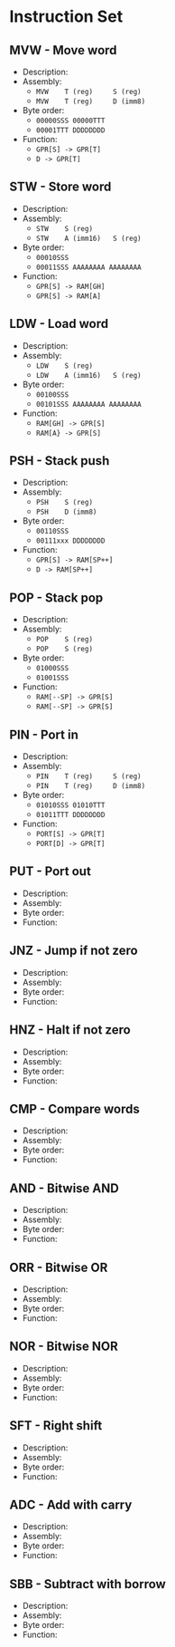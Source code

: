 # Instruction Set

## MVW - Move word

- Description:
- Assembly:
  - `MVW    T (reg)     S (reg)`
  - `MVW    T (reg)     D (imm8)`
- Byte order:
  - `00000SSS 00000TTT`
  - `00001TTT DDDDDDDD`
- Function:
  - `GPR[S] -> GPR[T]`
  - `D -> GPR[T]`

## STW - Store word

- Description:
- Assembly:
  - `STW    S (reg)`
  - `STW    A (imm16)   S (reg)`
- Byte order:
  - `00010SSS`
  - `00011SSS AAAAAAAA AAAAAAAA`
- Function:
  - `GPR[S] -> RAM[GH]`
  - `GPR[S] -> RAM[A]`

## LDW - Load word

- Description:
- Assembly:
  - `LDW    S (reg)`
  - `LDW    A (imm16)   S (reg)`
- Byte order:
  - `00100SSS`
  - `00101SSS AAAAAAAA AAAAAAAA`
- Function:
  - `RAM[GH] -> GPR[S]`
  - `RAM[A} -> GPR[S]`

## PSH - Stack push

- Description:
- Assembly:
  - `PSH    S (reg)`
  - `PSH    D (imm8)`
- Byte order:
  - `00110SSS`
  - `00111xxx DDDDDDDD`
- Function:
  - `GPR[S] -> RAM[SP++]`
  - `D -> RAM[SP++]`

## POP - Stack pop

- Description:
- Assembly:
  - `POP    S (reg)`
  - `POP    S (reg)`
- Byte order:
  - `01000SSS`
  - `01001SSS`
- Function:
  - `RAM[--SP] -> GPR[S]`
  - `RAM[--SP] -> GPR[S]`

## PIN - Port in

- Description:
- Assembly:
  - `PIN    T (reg)     S (reg)`
  - `PIN    T (reg)     D (imm8)`
- Byte order:
  - `01010SSS 01010TTT`
  - `01011TTT DDDDDDDD`
- Function:
  - `PORT[S] -> GPR[T]`
  - `PORT[D] -> GPR[T]`

## PUT - Port out

- Description:
- Assembly:
- Byte order:
- Function:

## JNZ - Jump if not zero

- Description:
- Assembly:
- Byte order:
- Function:

## HNZ - Halt if not zero

- Description:
- Assembly:
- Byte order:
- Function:

## CMP - Compare words

- Description:
- Assembly:
- Byte order:
- Function:

## AND - Bitwise AND

- Description:
- Assembly:
- Byte order:
- Function:

## ORR - Bitwise OR

- Description:
- Assembly:
- Byte order:
- Function:

## NOR - Bitwise NOR

- Description:
- Assembly:
- Byte order:
- Function:

## SFT - Right shift

- Description:
- Assembly:
- Byte order:
- Function:

## ADC - Add with carry

- Description:
- Assembly:
- Byte order:
- Function:

## SBB - Subtract with borrow

- Description:
- Assembly:
- Byte order:
- Function:

